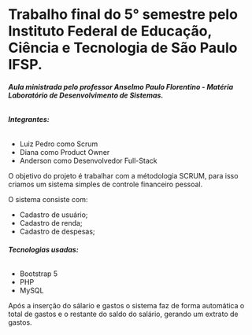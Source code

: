 # **Trabalho final do 5° semestre pelo Instituto Federal de Educação, Ciência e Tecnologia de São Paulo IFSP.**

###### **Aula ministrada pelo professor Anselmo Paulo Florentino - Matéria Laboratório de Desenvolvimento de Sistemas.**

###### **Integrantes:**

- Luiz Pedro como Scrum 
- Diana como Product Owner
- Anderson como Desenvolvedor Full-Stack

O objetivo do projeto é trabalhar com a métodologia SCRUM, para isso criamos um sistema simples de controle financeiro pessoal.

O sistema consiste com:

- Cadastro de usuário;
- Cadastro de renda;
- Cadastro de despesas;

###### **Tecnologias usadas:**

- Bootstrap 5
- PHP
- MySQL

Após a inserção do sálario e gastos o sistema faz de forma automática o total de gastos e o restante do saldo do salário, gerando um extrato de gastos.


